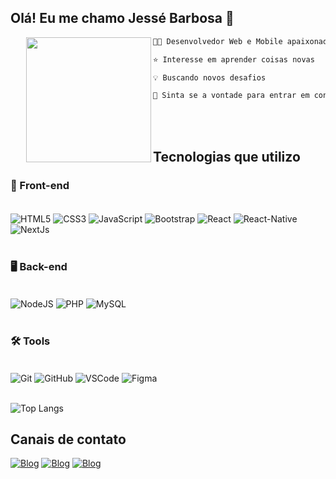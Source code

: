 ## Olá! Eu me chamo Jessé Barbosa 👋

<img align="left" height="200" style="margin-left: 25px" src="https://www.gif-maniac.com/gifs/50/49779.gif"/>


```diff
👨‍💻 Desenvolvedor Web e Mobile apaixonado por experiências visuais

⭐ Interesse em aprender coisas novas 

💡 Buscando novos desafios

💛 Sinta se a vontade para entrar em contato

```
<br />
<br />

 ## Tecnologias que utilizo  

### 🎨 Front-end  
<div style="display: inline_block"><br/>
 <img align="center" alt="HTML5" src="https://img.shields.io/badge/HTML5-E34F26?style=for-the-badge&logo=html5&logoColor=white" />
 <img align="center" alt="CSS3" src="https://img.shields.io/badge/CSS3-1572B6?style=for-the-badge&logo=css3&logoColor=white" />
 <img align="center" alt="JavaScript" src="https://img.shields.io/badge/JavaScript-F7DF1E?style=for-the-badge&logo=javascript&logoColor=black" />
 <img align="center" alt="Bootstrap" src="https://img.shields.io/badge/Bootstrap-563D7C?style=for-the-badge&logo=bootstrap&logoColor=white" />
 <img align="center" alt="React" src="https://img.shields.io/badge/React-20232A?style=for-the-badge&logo=react&logoColor=61DAFB" />
 <img align="center" alt="React-Native" src="https://img.shields.io/badge/React_Native-20232A?style=for-the-badge&logo=react&logoColor=61DAFB" />
 <img align="center" alt="NextJs" src="https://img.shields.io/badge/Next-black?style=for-the-badge&logo=next.js&logoColor=white" />
</div>  
<br/>

### 🖥️ Back-end  
<div style="display: inline_block"><br/>
 <img align="center" alt="NodeJS" src="https://img.shields.io/badge/Node.js-43853D?style=for-the-badge&logo=node.js&logoColor=white" />
 <img align="center" alt="PHP" src="https://img.shields.io/badge/PHP-777BB4?style=for-the-badge&logo=php&logoColor=white" />
 <img align="center" alt="MySQL" src="https://img.shields.io/badge/MySQL-00000F?style=for-the-badge&logo=mysql&logoColor=white" />
</div>  
<br/>

### 🛠️ Tools  
<div style="display: inline_block"><br/>
 <img align="center" alt="Git" src="https://img.shields.io/badge/Git-F05032?style=for-the-badge&logo=git&logoColor=white" />
 <img align="center" alt="GitHub" src="https://img.shields.io/badge/GitHub-181717?style=for-the-badge&logo=github&logoColor=white" />
 <img align="center" alt="VSCode" src="https://img.shields.io/badge/VS%20Code-007ACC?style=for-the-badge&logo=visual-studio-code&logoColor=white" />
 <img align="center" alt="Figma" src="https://img.shields.io/badge/Figma-F24E1E?style=for-the-badge&logo=figma&logoColor=white" />
</div>  
<br/>

![Top Langs](https://github-readme-stats.vercel.app/api/top-langs/?username=jesse-barbosa&layout=compact&theme=dark&hide_border=true)

## Canais de contato

[![Blog](https://img.shields.io/badge/Gmail-D14836?style=for-the-badge&logo=gmail&logoColor=white)](mailto:barbosajesse419@gmail.com)
[![Blog](https://img.shields.io/badge/LinkedIn-0077B5?style=for-the-badge&logo=linkedin&logoColor=white)](https://www.linkedin.com/in/jesse-barbosa-moreira-129446274/)
[![Blog](https://img.shields.io/badge/Instagram-E4405F?style=for-the-badge&logo=instagram&logoColor=white)](https://www.instagram.com/jessebarbosadev/)
